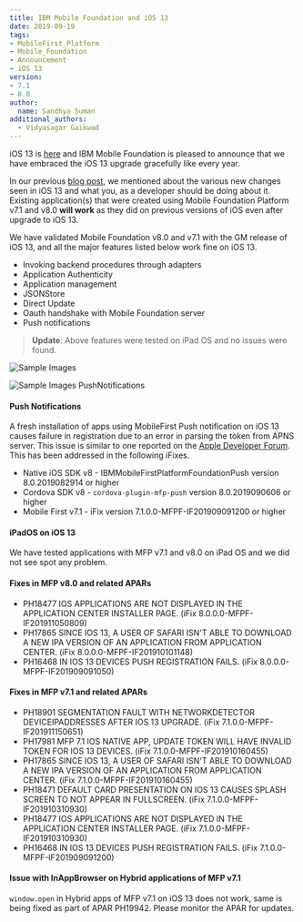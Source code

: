 ```yaml
---
title: IBM Mobile Foundation and iOS 13
date: 2019-09-19
tags:
- MobileFirst_Platform
- Mobile_Foundation
- Announcement
- iOS 13
version:
- 7.1
- 8.0
author:
  name: Sandhya Suman
additional_authors:  
  - Vidyasagar Gaikwad
---
```


iOS 13 is [here](https://developer.apple.com/download/) and IBM Mobile Foundation is pleased to announce that we have embraced the iOS 13 upgrade gracefully like every year.

In our previous [blog post]({{site.baseurl}}/blog/2019/09/09/mfp-support-for-ios13/), we mentioned about the various new changes seen in iOS 13 and what you, as a developer should be doing about it.
Existing application(s) that were created using Mobile Foundation Platform v7.1 and v8.0 **will work** as they did on previous versions of iOS even after upgrade to iOS 13.

We have validated Mobile Foundation v8.0 and v7.1 with the GM release of iOS 13, and all the major features listed below work fine on iOS 13.

* Invoking backend procedures through adapters
* Application Authenticity
* Application management
* JSONStore
* Direct Update
* Oauth handshake with Mobile Foundation server
* Push notifications

>**Update**: Above features were tested on iPad OS and no issues were found.

![Sample Images]({{site.baseurl}}/assets/blog/2019-09-19-IBM-MobileFoundation-iOS13/ios13_mfp_screenshots.png)


![Sample Images PushNotifications]({{site.baseurl}}/assets/blog/2019-09-19-IBM-MobileFoundation-iOS13/ios13_push_notification_screenshots.png)

#### Push Notifications

A fresh installation of apps using MobileFirst Push notification on iOS 13 causes failure in registration due to an error in parsing the token from APNS server. This issue is similar to one reported on the [Apple Developer Forum](https://forums.developer.apple.com/thread/117545). This has been addressed in the following iFixes.

- Native iOS SDK v8 - IBMMobileFirstPlatformFoundationPush version 8.0.2019082914 or higher
- Cordova SDK v8 - `cordova-plugin-mfp-push` version 8.0.2019090606 or higher
- Mobile First v7.1 - iFix version 7.1.0.0-MFPF-IF201909091200 or higher

#### iPadOS on iOS 13
We have tested applications with MFP v7.1 and v8.0 on iPad OS and we did not see spot any problem.


#### Fixes in MFP v8.0 and related APARs
- PH18477 IOS APPLICATIONS ARE NOT DISPLAYED IN THE APPLICATION CENTER INSTALLER PAGE. (iFix 8.0.0.0-MFPF-IF201911050809)
- PH17865 SINCE IOS 13, A USER OF SAFARI ISN'T ABLE TO DOWNLOAD A NEW IPA VERSION OF AN APPLICATION FROM APPLICATION CENTER. (iFix 8.0.0.0-MFPF-IF201910101148)
- PH16468 IN IOS 13 DEVICES PUSH REGISTRATION FAILS. (iFix 8.0.0.0-MFPF-IF201909091050)

#### Fixes in MFP v7.1 and related APARs
- PH18901 SEGMENTATION FAULT WITH NETWORKDETECTOR DEVICEIPADDRESSES AFTER IOS 13 UPGRADE. (iFix 7.1.0.0-MFPF-IF201911150651)
- PH17981 MFP 7.1 IOS NATIVE APP, UPDATE TOKEN WILL HAVE INVALID TOKEN FOR IOS 13 DEVICES. (iFix 7.1.0.0-MFPF-IF201910160455)
- PH17865 SINCE IOS 13, A USER OF SAFARI ISN'T ABLE TO DOWNLOAD A NEW IPA VERSION OF AN APPLICATION FROM APPLICATION CENTER. (iFix 7.1.0.0-MFPF-IF201910160455)
- PH18471 DEFAULT CARD PRESENTATION ON IOS 13 CAUSES SPLASH SCREEN TO NOT APPEAR IN FULLSCREEN. (iFix 7.1.0.0-MFPF-IF201910310930)
- PH18477 IOS APPLICATIONS ARE NOT DISPLAYED IN THE APPLICATION CENTER INSTALLER PAGE. (iFix 7.1.0.0-MFPF-IF201910310930)
- PH16468 IN IOS 13 DEVICES PUSH REGISTRATION FAILS. (iFix 7.1.0.0-MFPF-IF201909091200)


#### Issue with InAppBrowser on Hybrid applications of MFP v7.1
`window.open` in Hybrid apps of MFP v7.1 on iOS 13 does not work, same is being fixed as part of APAR PH19942. Please monitor the APAR for updates.
